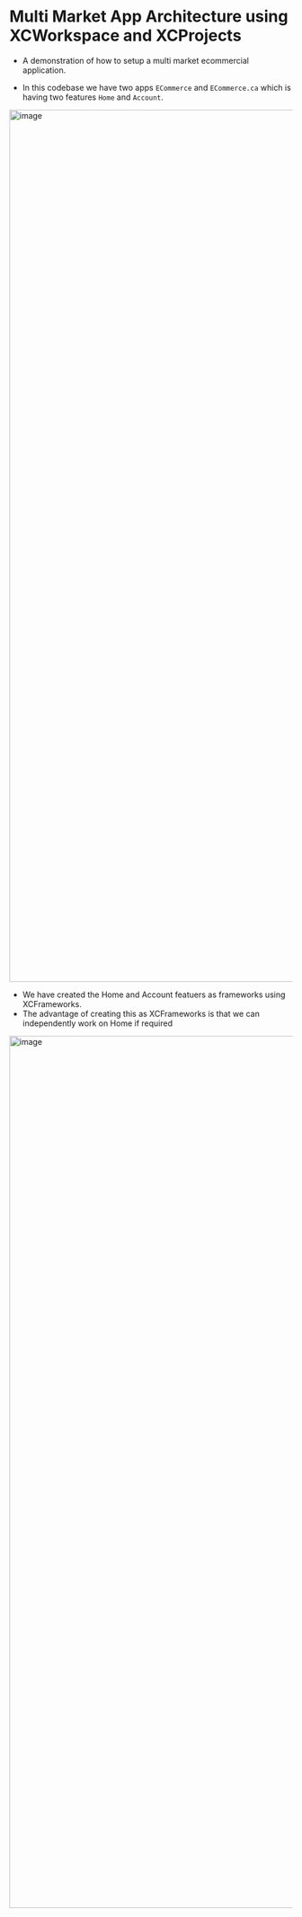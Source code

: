 # Multi Market App Architecture using XCWorkspace and XCProjects

- A demonstration of how to setup a multi market ecommercial application.

- In this codebase we have two apps `ECommerce` and `ECommerce.ca` which is having two features `Home` and `Account`.

<img width="1552" alt="image" src="https://github.com/bibin-jaimon/2023-multi-market-ios-app/assets/22428886/d89dd9d7-34b5-4082-8a36-043a7e0f3a86">

- We have created the Home and Account featuers as frameworks using XCFrameworks.
- The advantage of creating this as XCFrameworks is that we can independently work on Home if required
<img width="1552" alt="image" src="https://github.com/bibin-jaimon/2023-multi-market-ios-app/assets/22428886/423312b2-b54f-4c18-9eda-02036ed660c8">


